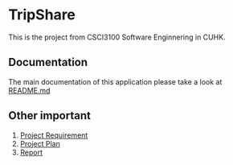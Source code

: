 # TripShare
This is the project from CSCI3100 Software Enginnering in CUHK.
## Documentation
The main documentation of this application please take a look at [README.md](./iTravel/README.md)
## Other important 
1. [Project Requirement](./Project-requirement-spec.md)
2. [Project Plan](./Project-plan.md)
3. [Report](./report.pdf)